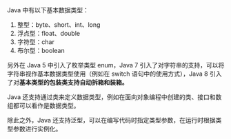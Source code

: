 Java 中有以下基本数据类型：

1. 整型：byte、short、int、long
2. 浮点型：float、double
3. 字符型：char
4. 布尔型：boolean

另外在 Java 5 中引入了枚举类型 enum，Java 7 引入了对字符串的支持，可以将字符串视作基本数据类型使用（例如在 switch 语句中的使用方式），Java 8 引入了对**基本类型的包装类支持自动拆箱和装箱。**

Java 还支持通过类来定义数据类型，例如在面向对象编程中创建的类、接口和数组都可以看作是数据类型。

除此之外，Java 还支持泛型，可以在编写代码时指定类型参数，在运行时根据类型参数进行实例化。
